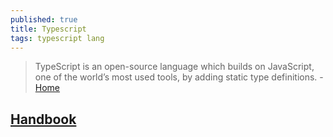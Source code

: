 ```yaml
---
published: true
title: Typescript
tags: typescript lang
---
```

> TypeScript is an open-source language which builds on JavaScript, one of the world’s most used tools, by adding static type definitions. - [Home](https://www.typescriptlang.org/)

## [Handbook](https://www.typescriptlang.org/docs/handbook/intro.html)